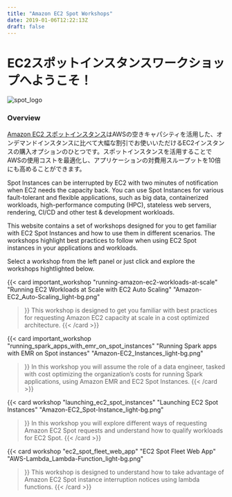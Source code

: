 ```yaml
---
title: "Amazon EC2 Spot Workshops"
date: 2019-01-06T12:22:13Z
draft: false
---
```

# EC2スポットインスタンスワークショップへようこそ！

![spot_logo](/images/spotlogo.png )

### Overview

[Amazon EC2 スポットインスタンス](https://aws.amazon.com/ec2/spot/)はAWSの空きキャパシティを活用した、オンデマンドインスタンスに比べて大幅な割引でお使いいただけるEC2インスタンスの購入オプションのひとつです。スポットインスタンスを活用することでAWSの使用コストを最適化し、アプリケーションの対費用スループットを10倍にも高めることができます。


Spot Instances can be interrupted by EC2 with two minutes of notification when EC2 needs the capacity 
back. You can use Spot Instances for various fault-tolerant and flexible applications, such as 
big data, containerized workloads, high-performance computing (HPC), stateless web servers, rendering, 
CI/CD and other test & development workloads. 

This website contains a set of workshops designed for you to get familiar with EC2
Spot Instances and how to use them in different scenarios. The workshops highlight 
best practices to follow when using EC2 Spot instances in your 
applications and workloads.

Select a workshop from the left panel or just click and explore the workshops hightlighted below.

{{< card important_workshop 
    "running-amazon-ec2-workloads-at-scale" 
    "Running EC2 Workloads at Scale with EC2 Auto Scaling"
    "Amazon-EC2_Auto-Scaling_light-bg.png" 
>}}
This workshop is designed to get you familiar with best practices for requesting 
Amazon EC2 capacity at scale in a cost optimized architecture.
{{< /card >}}

{{< card important_workshop 
    "running_spark_apps_with_emr_on_spot_instances"
    "Running Spark apps with EMR on Spot instances"
    "Amazon-EC2_Instances_light-bg.png" 
>}}
In this workshop you will assume the role of a data engineer, tasked with cost optimizing the organization’s 
costs for running Spark applications, using Amazon EMR and EC2 Spot Instances.
{{< /card >}}

{{< card workshop 
    "launching_ec2_spot_instances"
    "Launching EC2 Spot Instances"
    "Amazon-EC2_Spot-Instance_light-bg.png" 
>}}
In this workshop you will explore different ways of requesting Amazon EC2 Spot requests
and understand how to qualify workloads for EC2 Spot.
{{< /card >}}

{{< card workshop 
    "ec2_spot_fleet_web_app"
    "EC2 Spot Fleet Web App"
    "AWS-Lambda_Lambda-Function_light-bg.png" 
>}}
This workshop is designed to understand how to take advantage of Amazon EC2 
Spot instance interruption notices using lambda functions.
{{< /card >}}







